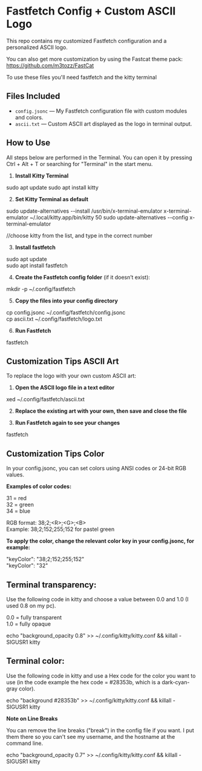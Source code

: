 # Fastfetch Config + Custom ASCII Logo

This repo contains my customized Fastfetch configuration and a personalized ASCII logo.

You can also get more customization by using the Fastcat theme pack: https://github.com/m3tozz/FastCat

To use these files you'll need fastfetch and the kitty terminal

## Files Included

- `config.jsonc` — My Fastfetch configuration file with custom modules and colors.
- `ascii.txt` — Custom ASCII art displayed as the logo in terminal output.



## How to Use

All steps below are performed in the Terminal. You can open it by pressing Ctrl + Alt + T or searching for "Terminal" in the start menu.

1. **Install Kitty Terminal** 

sudo apt update
sudo apt install kitty

2. **Set Kitty Terminal as default** 

sudo update-alternatives --install /usr/bin/x-terminal-emulator x-terminal-emulator ~/.local/kitty.app/bin/kitty 50
sudo update-alternatives --config x-terminal-emulator

//choose kitty from the list, and type in the correct number

3. **Install fastfetch**

sudo apt update  
sudo apt install fastfetch   

4. **Create the Fastfetch config folder** (if it doesn’t exist):

mkdir -p ~/.config/fastfetch


5. **Copy the files into your config directory** 

cp config.jsonc ~/.config/fastfetch/config.jsonc  
cp ascii.txt ~/.config/fastfetch/logo.txt


6. **Run Fastfetch** 

fastfetch

## Customization Tips ASCII Art

To replace the logo with your own custom ASCII art:

1. **Open the ASCII logo file in a text editor**

xed ~/.config/fastfetch/ascii.txt

2. **Replace the existing art with your own, then save and close the file**

3. **Run Fastfetch again to see your changes**

fastfetch

## Customization Tips Color

In your config.jsonc, you can set colors using ANSI codes or 24-bit RGB values.

**Examples of color codes:**

31 = red  
32 = green  
34 = blue  

RGB format: 38;2;&lt;R&gt;;&lt;G&gt;;&lt;B&gt;    
Example: 38;2;152;255;152 for pastel green  

**To apply the color, change the relevant color key in your config.jsonc, for example:**

"keyColor": "38;2;152;255;152"  
"keyColor": "32"  

## Terminal transparency:

Use the following code in kitty and choose a value between 0.0 and 1.0 (I used 0.8 on my pc).

0.0 = fully transparent  
1.0 = fully opaque  

echo "background_opacity 0.8" >> ~/.config/kitty/kitty.conf && killall -SIGUSR1 kitty

## Terminal color:

Use the following code in kitty and use a Hex code for the color you want to use (in the code example the hex code = #28353b, which is a dark-cyan-gray color).

echo "background #28353b" >> ~/.config/kitty/kitty.conf && killall -SIGUSR1 kitty


**Note on Line Breaks**

You can remove the line breaks ("break") in the config file if you want. I put them there so you can't see my username, and the hostname at the command line.


echo "background_opacity 0.7" >> ~/.config/kitty/kitty.conf && killall -SIGUSR1 kitty


